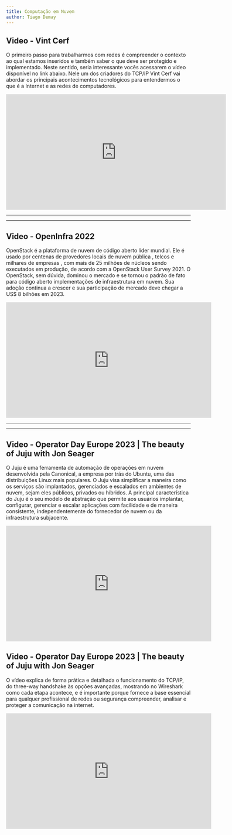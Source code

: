 ```yaml
---
title: Computação em Nuvem
author: Tiago Demay
---
```


## Video - Vint Cerf

O primeiro passo para trabalharmos com redes é compreender o contexto ao qual estamos inseridos e também saber o que deve ser protegido e implementado. Neste sentido, seria interessante vocês acessarem o vídeo disponível no link abaixo. Nele um dos criadores do TCP/IP Vint Cerf vai abordar os principais acontecimentos tecnológicos para entendermos o que é a Internet e as redes de computadores.


<iframe width="600" height="315" src="https://www.youtube.com/embed/0kL2zNNgqzk" title="YouTube video player" frameborder="0" allow="accelerometer; autoplay; clipboard-write; encrypted-media; gyroscope; picture-in-picture" allowfullscreen></iframe>

***************************************************************************************

***************************************************************************************


## Video - OpenInfra 2022

OpenStack é a plataforma de nuvem de código aberto líder mundial. Ele é usado por centenas de provedores locais de nuvem pública , telcos e milhares de empresas , com mais de 25 milhões de núcleos sendo executados em produção, de acordo com a OpenStack User Survey 2021. O OpenStack, sem dúvida, dominou o mercado e se tornou o padrão de fato para código aberto implementações de infraestrutura em nuvem. Sua adoção continua a crescer e sua participação de mercado deve chegar a US$ 8 bilhões em 2023.

<iframe width="560" height="315" src="https://www.youtube.com/embed/ZlPLGmBfaVc" title="YouTube video player" frameborder="0" allow="accelerometer; autoplay; clipboard-write; encrypted-media; gyroscope; picture-in-picture" allowfullscreen></iframe>

***************************************************************************************

***************************************************************************************

## Video - Operator Day Europe 2023 | The beauty of Juju with Jon Seager

O Juju é uma ferramenta de automação de operações em nuvem desenvolvida pela Canonical, a empresa por trás do Ubuntu, uma das distribuições Linux mais populares. O Juju visa simplificar a maneira como os serviços são implantados, gerenciados e escalados em ambientes de nuvem, sejam eles públicos, privados ou híbridos. A principal característica do Juju é o seu modelo de abstração que permite aos usuários implantar, configurar, gerenciar e escalar aplicações com facilidade e de maneira consistente, independentemente do fornecedor de nuvem ou da infraestrutura subjacente.


<iframe width="560" height="315" src="https://www.youtube.com/embed/HhRBNs9ckIk?si=seW6qv1FTPbehstF" title="YouTube video player" frameborder="0" allow="accelerometer; autoplay; clipboard-write; encrypted-media; gyroscope; picture-in-picture; web-share" allowfullscreen></iframe>


## Video - Operator Day Europe 2023 | The beauty of Juju with Jon Seager

O vídeo explica de forma prática e detalhada o funcionamento do TCP/IP, do three-way handshake às opções avançadas, mostrando no Wireshark como cada etapa acontece, e é importante porque fornece a base essencial para qualquer profissional de redes ou segurança compreender, analisar e proteger a comunicação na internet.

<iframe width="560" height="315" src="https://www.youtube.com/embed/rmFX1V49K8U?si=3ZPc0BpS-9ASPJGo" title="YouTube video player" frameborder="0" allow="accelerometer; autoplay; clipboard-write; encrypted-media; gyroscope; picture-in-picture; web-share" referrerpolicy="strict-origin-when-cross-origin" allowfullscreen></iframe>